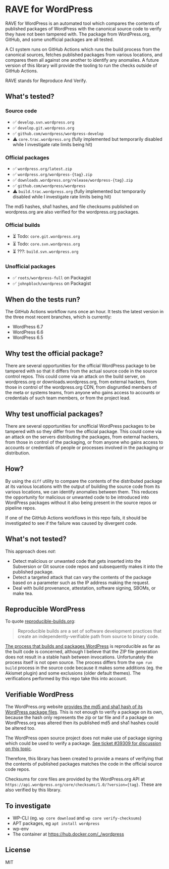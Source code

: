 # RAVE for WordPress

RAVE for WordPress is an automated tool which compares the contents of published packages of WordPress with the canonical source code to verify they have not been tampered with. The package from WordPress.org, GitHub, and some unofficial packages are all tested.

A CI system runs on GitHub Actions which runs the build process from the canonical sources, fetches published packages from various locations, and compares them all against one another to identify any anomalies. A future version of this library will provide the tooling to run the checks outside of GitHub Actions.

RAVE stands for Reproduce And Verify.

## What's tested?

### Source code

* ✅ `develop.svn.wordpress.org`
* ✅ `develop.git.wordpress.org`
* ✅ `github.com/wordpress/wordpress-develop`
* ⚠️ `core.trac.wordpress.org` (fully implemented but temporarily disabled while I investigate rate limits being hit)

### Official packages

* ✅ `wordpress.org/latest.zip`
* ✅ `wordpress.org/wordpress-{tag}.zip`
* ✅ `downloads.wordpress.org/release/wordpress-{tag}.zip`
* ✅ `github.com/wordpress/wordpress`
* ⚠️ `build.trac.wordpress.org` (fully implemented but temporarily disabled while I investigate rate limits being hit)

The md5 hashes, sha1 hashes, and file checksums published on wordpress.org are also verified for the wordpress.org packages.

### Official builds

* ⏳ Todo: `core.git.wordpress.org`
* ⏳ Todo: `core.svn.wordpress.org`
* ⏳ ???: `build.svn.wordpress.org`

### Unofficial packages

* ✅ `roots/wordpress-full` on Packagist
* ✅ `johnpbloch/wordpress` on Packagist

## When do the tests run?

The GitHub Actions workflow runs once an hour. It tests the latest version in the three most recent branches, which is currently:

* WordPress 6.7
* WordPress 6.6
* WordPress 6.5

## Why test the official package?

There are several opportunities for the official WordPress package to be tampered with so that it differs from the actual source code in the source control repos. This could come via an attack on the build server, on wordpress.org or downloads.wordpress.org, from external hackers, from those in control of the wordpress.org CDN, from disgruntled members of the meta or systems teams, from anyone who gains access to accounts or credentials of such team members, or from the project lead.

## Why test unofficial packages?

There are several opportunities for unofficial WordPress packages to be tampered with so they differ from the official package. This could come via an attack on the servers distributing the packages, from external hackers, from those in control of the packaging, or from anyone who gains access to accounts or credentials of people or processes involved in the packaging or distribution.

## How?

By using the `diff` utility to compare the contents of the distributed package at its various locations with the output of building the source code from its various locations, we can identify anomalies between them. This reduces the opportunity for malicious or unwanted code to be introduced into WordPress packages without it also being present in the source repos or pipeline repos.

If one of the GitHub Actions workflows in this repo fails, it should be investigated to see if the failure was caused by divergent code.

## What's not tested?

This approach does *not*:

* Detect malicious or unwanted code that gets inserted into the Subversion or Git source code repos and subsequently makes it into the published package.
* Detect a targeted attack that can vary the contents of the package based on a parameter such as the IP address making the request.
* Deal with build provenance, attestation, software signing, SBOMs, or make tea.

## Reproducible WordPress

To quote [reproducible-builds.org](https://reproducible-builds.org/):

> Reproducible builds are a set of software development practices that create an independently-verifiable path from source to binary code.

[The process that builds and packages WordPress](https://build.trac.wordpress.org/timeline) is reproducible as far as the built code is concerned, although I believe that the ZIP file generation does not result in a stable hash between invocations. Unfortunately the process itself is not open source. The process differs from the `npm run build` process in the source code because it makes some additions (eg. the Akismet plugin) and some exclusions (older default themes). The verifications performed by this repo take this into account.

## Verifiable WordPress

The WordPress.org website [provides the md5 and sha1 hash of its WordPress package files](https://wordpress.org/download/releases/). This is not enough to verify a package on its own, because the hash only represents the zip or tar file and if a package on WordPress.org was altered then its published md5 and sha1 hashes could be altered too.

The WordPress open source project does not make use of package signing which could be used to verify a package. [See ticket #39309 for discussion on this topic](https://core.trac.wordpress.org/ticket/39309).

Therefore, this library has been created to provide a means of verifying that the contents of published packages matches the code in the official source code repos.

Checksums for core files are provided by the WordPress.org API at `https://api.wordpress.org/core/checksums/1.0/?version={tag}`. These are also verified by this library.

## To investigate

* WP-CLI (eg. `wp core download` and `wp core verify-checksums`)
* APT packages, eg `apt install wordpress`
* wp-env
* The container at https://hub.docker.com/_/wordpress

## License

MIT
